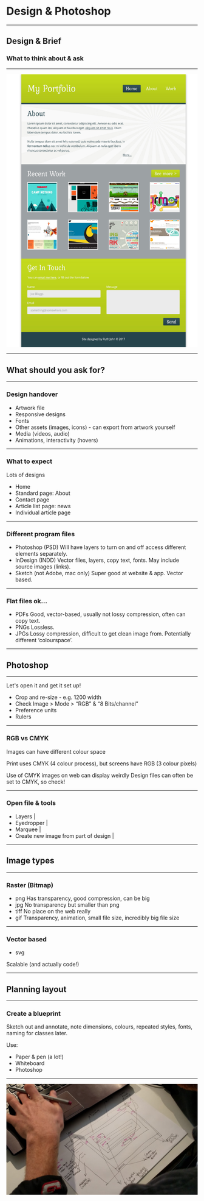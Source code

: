 # Design & Photoshop

---

## Design & Brief

### What to think about & ask

---

![Image of the homepage design](day03/01DesignPhotoshop/homepage.jpg)

---

## What should you ask for?

---

### Design handover

- Artwork file
- Responsive designs
- Fonts
- Other assets (images, icons) - can export from artwork yourself
- Media (videos, audio)
- Animations, interactivity (hovers)

---

### What to expect

Lots of designs

- Home
- Standard page: About
- Contact page
- Article list page: news
- Individual article page

---

### Different program files

- Photoshop (PSD)
		Will have layers to turn on and off access different elements separately.
- InDesign (INDD)
		Vector files, layers, copy text, fonts. May include source images (links).
- Sketch (not Adobe, mac only)
		Super good at website & app. Vector based.

---

### Flat files ok...

- PDFs
	Good, vector-based, usually not lossy compression, often can copy text.
- PNGs
	Lossless.
- JPGs
	Lossy compression, difficult to get clean image from. Potentially different ‘colourspace’.

---

## Photoshop

---

Let's open it and get it set up!

- Crop and re-size - e.g. 1200 width
- Check Image > Mode > “RGB” & “8 Bits/channel”
- Preference units
- Rulers

---

### RGB vs CMYK

Images can have different colour space

Print uses CMYK (4 colour process), but screens have RGB (3 colour pixels)

Use of CMYK images on web can display weirdly Design files can often be set to CMYK, so check!

---

### Open file & tools

- Layers |
- Eyedropper |
- Marquee |
- Create new image from part of design |

---

## Image types

---

### Raster (Bitmap)

- png
	Has transparency, good compression, can be big
- jpg
	No transparency but smaller than png
- tiff
	No place on the web really
- gif
	Transparency, animation, small file size, incredibly big file size

---

### Vector based

- svg

Scalable (and actually code!)

---

## Planning layout

---

### Create a blueprint

Sketch out and annotate, note dimensions, colours, repeated styles, fonts, naming for classes later.

Use:
- Paper & pen (a lot!)
- Whiteboard
- Photoshop
---

![Photo of a blueprint](day03/01DesignPhotoshop/blueprint.png)











